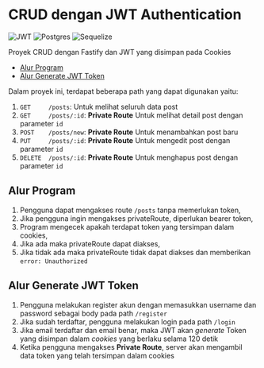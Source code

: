# CRUD dengan JWT Authentication
![JWT](https://jwt.io/img/badge-compatible.svg) ![Postgres](https://img.shields.io/badge/postgres-%23316192.svg?style=for-the-badge&logo=postgresql&logoColor=white) ![Sequelize](https://img.shields.io/badge/Sequelize-52B0E7?style=for-the-badge&logo=Sequelize&logoColor=white)

Proyek CRUD dengan Fastify dan JWT yang disimpan pada Cookies
- [Alur Program](#alur-program)
- [Alur Generate JWT Token](#alur-generate-jwt-token)

Dalam proyek ini, terdapat beberapa path yang dapat digunakan yaitu:
1. `GET     /posts`: Untuk melihat seluruh data post
2. `GET     /posts/:id`: **Private Route** Untuk melihat detail post dengan parameter `id`
3. `POST    /posts/new`: **Private Route** Untuk menambahkan post baru
4. `PUT     /posts/:id`: **Private Route** Untuk mengedit post dengan parameter `id`
5. `DELETE  /posts/:id`: **Private Route** Untuk menghapus post dengan parameter `id`

## Alur Program
1. Pengguna dapat mengakses route `/posts` tanpa memerlukan token,
2. Jika pengguna ingin mengakses privateRoute, diperlukan bearer token,
3. Program mengecek apakah terdapat token yang tersimpan dalam cookies,
4. Jika ada maka privateRoute dapat diakses,
5. Jika tidak ada maka privateRoute tidak dapat diakses dan memberikan `error: Unauthorized`

## Alur Generate JWT Token
1. Pengguna melakukan register akun dengan memasukkan username dan password sebagai body pada path `/register`
2. Jika sudah terdaftar, pengguna melakukan login pada path `/login`
3. Jika email terdaftar dan email benar, maka JWT akan *generate* Token yang disimpan dalam *cookies* yang berlaku selama 120 detik
4. Ketika pengguna mengakses **Private Route**, server akan mengambil data token yang telah tersimpan dalam cookies